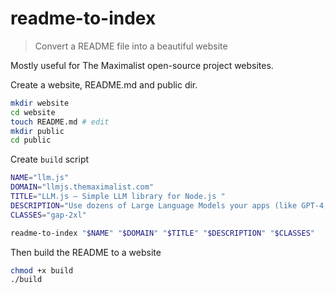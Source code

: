 # readme-to-index
> Convert a README file into a beautiful website

Mostly useful for The Maximalist open-source project websites.

Create a website, README.md and public dir.

```bash
mkdir website
cd website
touch README.md # edit
mkdir public
cd public
```

Create `build` script

```bash
NAME="llm.js"
DOMAIN="llmjs.themaximalist.com"
TITLE="LLM.js — Simple LLM library for Node.js "
DESCRIPTION="Use dozens of Large Language Models your apps (like GPT-4, Gemini, Claude and more)"
CLASSES="gap-2xl"

readme-to-index "$NAME" "$DOMAIN" "$TITLE" "$DESCRIPTION" "$CLASSES"
```

Then build the README to a website

```bash
chmod +x build
./build
```
